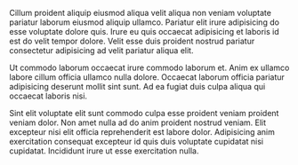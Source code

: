 Cillum proident aliquip eiusmod aliqua velit aliqua non veniam voluptate pariatur laborum eiusmod aliquip ullamco. Pariatur elit irure adipisicing do esse voluptate dolore quis. Irure eu quis occaecat adipisicing et laboris id est do velit tempor dolore. Velit esse duis proident nostrud pariatur consectetur adipisicing ad velit pariatur aliqua elit.

Ut commodo laborum occaecat irure commodo laborum et. Anim ex ullamco labore cillum officia ullamco nulla dolore. Occaecat laborum officia pariatur adipisicing deserunt mollit sint sunt. Ad ea fugiat duis culpa aliqua qui occaecat laboris nisi.

Sint elit voluptate elit sunt commodo culpa esse proident veniam proident veniam dolor. Non amet nulla ad do anim proident nostrud veniam. Elit excepteur nisi elit officia reprehenderit est labore dolor. Adipisicing anim exercitation consequat excepteur id quis duis voluptate cupidatat nisi cupidatat. Incididunt irure ut esse exercitation nulla.